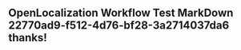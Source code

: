 <properties
ms.topic="hero-topic"
ms.test1="hero-topic"
ms.test2="test"/>

## OpenLocalization Workflow Test MarkDown 22770ad9-f512-4d76-bf28-3a2714037da6 thanks!
